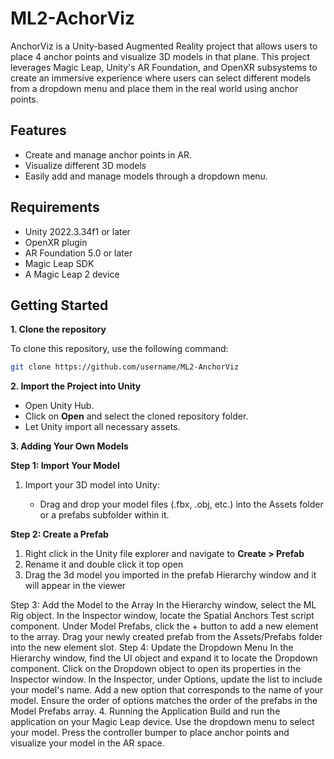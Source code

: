 # ML2-AchorViz
 
AnchorViz is a Unity-based Augmented Reality project that allows users to place 4 anchor points and visualize 3D models in that plane. This project leverages Magic Leap, Unity's AR Foundation, and OpenXR subsystems to create an immersive experience where users can select different models from a dropdown menu and place them in the real world using anchor points.

<h2> Features </h2>
<ul>
 <li> Create and manage anchor points in AR. </li>
 <li>Visualize different 3D models</li>
 <li>Easily add and manage models through a dropdown menu.</li>
</ul>

<h2> Requirements </h2>
<ul>
 <li>Unity 2022.3.34f1 or later</li>
 <li>OpenXR plugin </li>
 <li>AR Foundation 5.0 or later</li>
 <li>Magic Leap SDK</li>
 <li>A Magic Leap 2 device</li>
</ul>

<h2> Getting Started </h2>
<b> 1. Clone the repository </b> 
<p>To clone this repository, use the following command:</p>

```bash
git clone https://github.com/username/ML2-AnchorViz
```
<b><p>2. Import the Project into Unity</p></b>
<ul> 
 <li>Open Unity Hub. </li>
 <li>Click on <b>Open</b> and select the cloned repository folder. </li>
 <li>Let Unity import all necessary assets. </li>
</ul>

<b><p> 3. Adding Your Own Models </p></b>
<b>Step 1: Import Your Model </b>
<ol>
  <li> Import your 3D model into Unity: </li>
  <ul>
     <li> Drag and drop your model files (.fbx, .obj, etc.) into the Assets folder or a prefabs subfolder within it. </li>
  </ul>
</ol>

<b><p>Step 2: Create a Prefab</p></b>
<ol>
 <li>Right click in the Unity file explorer and navigate to <b>Create > Prefab </b> </li>
 <li>Rename it and double click it top open</li>
 <li>Drag the 3d model you imported in the prefab Hierarchy window and it will appear in the viewer</li>
</ol>

Step 3: Add the Model to the Array
In the Hierarchy window, select the ML Rig object.
In the Inspector window, locate the Spatial Anchors Test script component.
Under Model Prefabs, click the + button to add a new element to the array.
Drag your newly created prefab from the Assets/Prefabs folder into the new element slot.
Step 4: Update the Dropdown Menu
In the Hierarchy window, find the UI object and expand it to locate the Dropdown component.
Click on the Dropdown object to open its properties in the Inspector window.
In the Inspector, under Options, update the list to include your model's name.
Add a new option that corresponds to the name of your model.
Ensure the order of options matches the order of the prefabs in the Model Prefabs array.
4. Running the Application
Build and run the application on your Magic Leap device.
Use the dropdown menu to select your model.
Press the controller bumper to place anchor points and visualize your model in the AR space.

